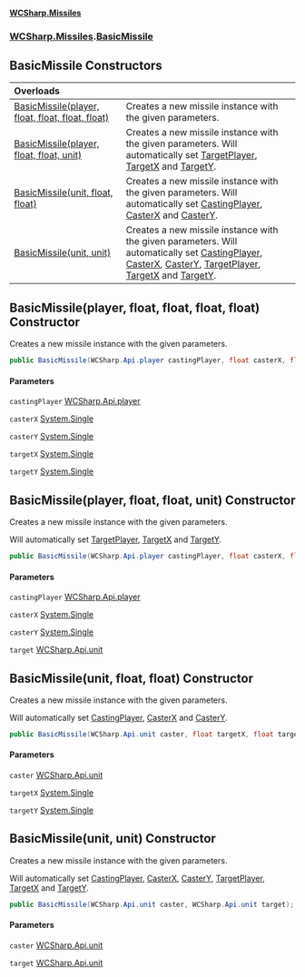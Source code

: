#### [WCSharp\.Missiles](README.md 'README')
### [WCSharp\.Missiles](WCSharp.Missiles.md 'WCSharp\.Missiles').[BasicMissile](WCSharp.Missiles.BasicMissile.md 'WCSharp\.Missiles\.BasicMissile')

## BasicMissile Constructors

| Overloads | |
| :--- | :--- |
| [BasicMissile\(player, float, float, float, float\)](WCSharp.Missiles.BasicMissile.#ctor.md#WCSharp.Missiles.BasicMissile.BasicMissile(WCSharp.Api.player,float,float,float,float) 'WCSharp\.Missiles\.BasicMissile\.BasicMissile\(WCSharp\.Api\.player, float, float, float, float\)') | Creates a new missile instance with the given parameters\. |
| [BasicMissile\(player, float, float, unit\)](WCSharp.Missiles.BasicMissile.#ctor.md#WCSharp.Missiles.BasicMissile.BasicMissile(WCSharp.Api.player,float,float,WCSharp.Api.unit) 'WCSharp\.Missiles\.BasicMissile\.BasicMissile\(WCSharp\.Api\.player, float, float, WCSharp\.Api\.unit\)') | Creates a new missile instance with the given parameters\.   Will automatically set [TargetPlayer](WCSharp.Missiles.Missile.TargetPlayer.md 'WCSharp\.Missiles\.Missile\.TargetPlayer'), [TargetX](WCSharp.Missiles.Missile.TargetX.md 'WCSharp\.Missiles\.Missile\.TargetX') and [TargetY](WCSharp.Missiles.Missile.TargetY.md 'WCSharp\.Missiles\.Missile\.TargetY'). |
| [BasicMissile\(unit, float, float\)](WCSharp.Missiles.BasicMissile.#ctor.md#WCSharp.Missiles.BasicMissile.BasicMissile(WCSharp.Api.unit,float,float) 'WCSharp\.Missiles\.BasicMissile\.BasicMissile\(WCSharp\.Api\.unit, float, float\)') | Creates a new missile instance with the given parameters\.   Will automatically set [CastingPlayer](WCSharp.Missiles.Missile.CastingPlayer.md 'WCSharp\.Missiles\.Missile\.CastingPlayer'), [CasterX](WCSharp.Missiles.Missile.CasterX.md 'WCSharp\.Missiles\.Missile\.CasterX') and [CasterY](WCSharp.Missiles.Missile.CasterY.md 'WCSharp\.Missiles\.Missile\.CasterY'). |
| [BasicMissile\(unit, unit\)](WCSharp.Missiles.BasicMissile.#ctor.md#WCSharp.Missiles.BasicMissile.BasicMissile(WCSharp.Api.unit,WCSharp.Api.unit) 'WCSharp\.Missiles\.BasicMissile\.BasicMissile\(WCSharp\.Api\.unit, WCSharp\.Api\.unit\)') | Creates a new missile instance with the given parameters\.   Will automatically set [CastingPlayer](WCSharp.Missiles.Missile.CastingPlayer.md 'WCSharp\.Missiles\.Missile\.CastingPlayer'), [CasterX](WCSharp.Missiles.Missile.CasterX.md 'WCSharp\.Missiles\.Missile\.CasterX'), [CasterY](WCSharp.Missiles.Missile.CasterY.md 'WCSharp\.Missiles\.Missile\.CasterY'),             [TargetPlayer](WCSharp.Missiles.Missile.TargetPlayer.md 'WCSharp\.Missiles\.Missile\.TargetPlayer'), [TargetX](WCSharp.Missiles.Missile.TargetX.md 'WCSharp\.Missiles\.Missile\.TargetX') and [TargetY](WCSharp.Missiles.Missile.TargetY.md 'WCSharp\.Missiles\.Missile\.TargetY'). |

<a name='ctor.md#WCSharp.Missiles.BasicMissile.BasicMissile(WCSharp.Api.player,float,float,float,float)'></a>

## BasicMissile\(player, float, float, float, float\) Constructor

Creates a new missile instance with the given parameters\.

```csharp
public BasicMissile(WCSharp.Api.player castingPlayer, float casterX, float casterY, float targetX, float targetY);
```
#### Parameters

<a name='WCSharp.Missiles.BasicMissile.BasicMissile(WCSharp.Api.player,float,float,float,float).castingPlayer'></a>

`castingPlayer` [WCSharp\.Api\.player](https://learn.microsoft.com/en-us/dotnet/api/wcsharp.api.player 'WCSharp\.Api\.player')

<a name='WCSharp.Missiles.BasicMissile.BasicMissile(WCSharp.Api.player,float,float,float,float).casterX'></a>

`casterX` [System\.Single](https://learn.microsoft.com/en-us/dotnet/api/system.single 'System\.Single')

<a name='WCSharp.Missiles.BasicMissile.BasicMissile(WCSharp.Api.player,float,float,float,float).casterY'></a>

`casterY` [System\.Single](https://learn.microsoft.com/en-us/dotnet/api/system.single 'System\.Single')

<a name='WCSharp.Missiles.BasicMissile.BasicMissile(WCSharp.Api.player,float,float,float,float).targetX'></a>

`targetX` [System\.Single](https://learn.microsoft.com/en-us/dotnet/api/system.single 'System\.Single')

<a name='WCSharp.Missiles.BasicMissile.BasicMissile(WCSharp.Api.player,float,float,float,float).targetY'></a>

`targetY` [System\.Single](https://learn.microsoft.com/en-us/dotnet/api/system.single 'System\.Single')

<a name='ctor.md#WCSharp.Missiles.BasicMissile.BasicMissile(WCSharp.Api.player,float,float,WCSharp.Api.unit)'></a>

## BasicMissile\(player, float, float, unit\) Constructor

Creates a new missile instance with the given parameters\.

Will automatically set [TargetPlayer](WCSharp.Missiles.Missile.TargetPlayer.md 'WCSharp\.Missiles\.Missile\.TargetPlayer'), [TargetX](WCSharp.Missiles.Missile.TargetX.md 'WCSharp\.Missiles\.Missile\.TargetX') and [TargetY](WCSharp.Missiles.Missile.TargetY.md 'WCSharp\.Missiles\.Missile\.TargetY').

```csharp
public BasicMissile(WCSharp.Api.player castingPlayer, float casterX, float casterY, WCSharp.Api.unit target);
```
#### Parameters

<a name='WCSharp.Missiles.BasicMissile.BasicMissile(WCSharp.Api.player,float,float,WCSharp.Api.unit).castingPlayer'></a>

`castingPlayer` [WCSharp\.Api\.player](https://learn.microsoft.com/en-us/dotnet/api/wcsharp.api.player 'WCSharp\.Api\.player')

<a name='WCSharp.Missiles.BasicMissile.BasicMissile(WCSharp.Api.player,float,float,WCSharp.Api.unit).casterX'></a>

`casterX` [System\.Single](https://learn.microsoft.com/en-us/dotnet/api/system.single 'System\.Single')

<a name='WCSharp.Missiles.BasicMissile.BasicMissile(WCSharp.Api.player,float,float,WCSharp.Api.unit).casterY'></a>

`casterY` [System\.Single](https://learn.microsoft.com/en-us/dotnet/api/system.single 'System\.Single')

<a name='WCSharp.Missiles.BasicMissile.BasicMissile(WCSharp.Api.player,float,float,WCSharp.Api.unit).target'></a>

`target` [WCSharp\.Api\.unit](https://learn.microsoft.com/en-us/dotnet/api/wcsharp.api.unit 'WCSharp\.Api\.unit')

<a name='ctor.md#WCSharp.Missiles.BasicMissile.BasicMissile(WCSharp.Api.unit,float,float)'></a>

## BasicMissile\(unit, float, float\) Constructor

Creates a new missile instance with the given parameters\.

Will automatically set [CastingPlayer](WCSharp.Missiles.Missile.CastingPlayer.md 'WCSharp\.Missiles\.Missile\.CastingPlayer'), [CasterX](WCSharp.Missiles.Missile.CasterX.md 'WCSharp\.Missiles\.Missile\.CasterX') and [CasterY](WCSharp.Missiles.Missile.CasterY.md 'WCSharp\.Missiles\.Missile\.CasterY').

```csharp
public BasicMissile(WCSharp.Api.unit caster, float targetX, float targetY);
```
#### Parameters

<a name='WCSharp.Missiles.BasicMissile.BasicMissile(WCSharp.Api.unit,float,float).caster'></a>

`caster` [WCSharp\.Api\.unit](https://learn.microsoft.com/en-us/dotnet/api/wcsharp.api.unit 'WCSharp\.Api\.unit')

<a name='WCSharp.Missiles.BasicMissile.BasicMissile(WCSharp.Api.unit,float,float).targetX'></a>

`targetX` [System\.Single](https://learn.microsoft.com/en-us/dotnet/api/system.single 'System\.Single')

<a name='WCSharp.Missiles.BasicMissile.BasicMissile(WCSharp.Api.unit,float,float).targetY'></a>

`targetY` [System\.Single](https://learn.microsoft.com/en-us/dotnet/api/system.single 'System\.Single')

<a name='ctor.md#WCSharp.Missiles.BasicMissile.BasicMissile(WCSharp.Api.unit,WCSharp.Api.unit)'></a>

## BasicMissile\(unit, unit\) Constructor

Creates a new missile instance with the given parameters\.

Will automatically set [CastingPlayer](WCSharp.Missiles.Missile.CastingPlayer.md 'WCSharp\.Missiles\.Missile\.CastingPlayer'), [CasterX](WCSharp.Missiles.Missile.CasterX.md 'WCSharp\.Missiles\.Missile\.CasterX'), [CasterY](WCSharp.Missiles.Missile.CasterY.md 'WCSharp\.Missiles\.Missile\.CasterY'),
            [TargetPlayer](WCSharp.Missiles.Missile.TargetPlayer.md 'WCSharp\.Missiles\.Missile\.TargetPlayer'), [TargetX](WCSharp.Missiles.Missile.TargetX.md 'WCSharp\.Missiles\.Missile\.TargetX') and [TargetY](WCSharp.Missiles.Missile.TargetY.md 'WCSharp\.Missiles\.Missile\.TargetY').

```csharp
public BasicMissile(WCSharp.Api.unit caster, WCSharp.Api.unit target);
```
#### Parameters

<a name='WCSharp.Missiles.BasicMissile.BasicMissile(WCSharp.Api.unit,WCSharp.Api.unit).caster'></a>

`caster` [WCSharp\.Api\.unit](https://learn.microsoft.com/en-us/dotnet/api/wcsharp.api.unit 'WCSharp\.Api\.unit')

<a name='WCSharp.Missiles.BasicMissile.BasicMissile(WCSharp.Api.unit,WCSharp.Api.unit).target'></a>

`target` [WCSharp\.Api\.unit](https://learn.microsoft.com/en-us/dotnet/api/wcsharp.api.unit 'WCSharp\.Api\.unit')